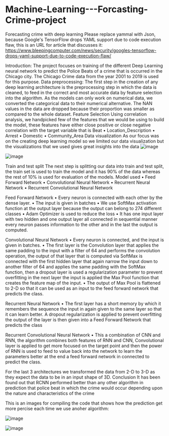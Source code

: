 # Machine-Learning---Forcasting-Crime-project
Forecasting crime with deep learning
Please replace yammal with Json, because Google's TensorFlow drops YAML support due to code execution flaw, this is an URL for article that discusses it: 
https://www.bleepingcomputer.com/news/security/googles-tensorflow-drops-yaml-support-due-to-code-execution-flaw/

Introduction:
The project focuses on training of the different Deep Learning neural network to predict the Police Beats of a crime that is occurred in the Chicago city. The Chicago Crime data from the year 2001 to 2019 is used for this purpose.
Data preprocessing:
The first step in the creation of any deep learning architecture is the preprocessing step in which the data is cleaned, to feed in the correct and most accurate data by feature selection into the algorithm. As the models can only work on numerical data, we converted the categorical data to their numerical alternative. The NAN values in the data are dropped because their proportion was smaller as compared to the whole dataset. 
Feature Selection
Using correlation analysis, we handpicked few of the features that we would be using to build the model, these features have either close positive or close negative correlation with the target variable that is Beat
•	Location_Description
•	Arrest
•	Domestic
•	Community_Area
Data visualization 
As our focus was on the creating deep learning model so we limited our data visualization but the visualizations that we used gives great insights into the data
![image](https://user-images.githubusercontent.com/98653093/158594111-ac3d3fab-7aa7-48be-8ad5-193eb994ecf7.png)

![image](https://user-images.githubusercontent.com/98653093/158594139-2f120e05-8904-4d05-a82c-9a37dc28f485.png)



Train and test split
The next step is splitting our data into train and test split, the train set is used to train the model and it has 90% of the data whereas the rest of 10% is used for evaluation of the models.
Model used
•	Feed Forward Network
•	Convolutional Neural Network
•	Recurrent Neural Network
•	Recurrent Convolutional Neural Network


Feed Forward Network
•	Every neuron is connected with each other by the dense layer.
•	The input is given in batches
•	We use SoftMax activation function at the output layer because the output can belong to 274 different classes
•	Adam Optimizer is used to reduce the loss
•	It has one input layer with two hidden and one output layer all connected in sequential manner every neuron passes information to the other and in the last the output is computed.


Convolutional Neural Network
•	Every neuron is connected, and the input is given in batches.
•	The first layer is the Convolution layer that applies the same padding to the input with a filter of 64 and performs the convolution operation, the output of that layer  that is computed via SoftMax is  connected with the first hidden layer that again narrow the input down to another filter of 64 and applies the same padding with the SoftMax function, then a dropout layer is used a regularization parameter to prevent overfitting in the next layer the input is applied the Max Pool function that creates the feature map of the input.
•	The output of Max Pool is flattened to 2-D so that it can be used as an input to the feed forward network that predicts the class.


Recurrent Neural Network
•	The first layer has a short memory by which it remembers the sequence the input in again given to the same layer so that it can learn better. A dropout regularization is applied to prevent overfitting the output of the layer is then given into a Feed Forward Network that predicts the class


Recurrent Convolutional Neural Network
•	This a combination of CNN and RNN, the algorithm combines both features of RNN and CNN, Convolutional layer is applied to get more focused on the target point and then the power of RNN is used to feed to value back into the network to learn the parameters better at the end a feed forward network in connected to predict the class.

For the last 3 architectures we transformed the data from 2-D to 3-D as they expect the data to be in an input shape of 3D.
Conclusion
It has been found out that RCNN performed better than any other algorithm in prediction that police beat in which the crime would occur depending upon the nature and characteristics of the crime

This is an images for compiling the code that shows how the prediction get more percise each time we use anoher algorithm: 

![image](https://user-images.githubusercontent.com/98653093/158594711-17dd9bd0-4545-44d7-a243-b9394d757ca3.png)


![image](https://user-images.githubusercontent.com/98653093/158594857-41146415-c2bb-4c54-80d2-530c42256c82.png)

